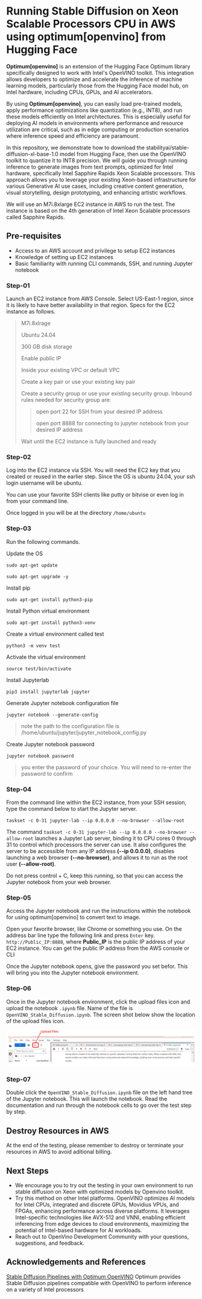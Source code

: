# Running Stable Diffusion on Xeon Scalable Processors CPU in AWS using optimum[openvino] from Hugging Face

**Optimum[openvino]** is an extension of the Hugging Face Optimum library specifically designed to work with Intel's OpenVINO toolkit. This integration allows developers to optimize and accelerate the inference of machine learning models, particularly those from the Hugging Face model hub, on Intel hardware, including CPUs, GPUs, and AI accelerators.

By using **Optimum[openvino]**, you can easily load pre-trained models, apply performance optimizations like quantization (e.g., INT8), and run these models efficiently on Intel architectures. This is especially useful for deploying AI models in environments where performance and resource utilization are critical, such as in edge computing or production scenarios where inference speed and efficiency are paramount.

In this repository, we demonstrate how to download the stabilityai/stable-diffusion-xl-base-1.0 model from Hugging Face, then use the OpenVINO toolkit to quantize it to INT8 precision. We will guide you through running inference to generate images from text prompts, optimized for Intel hardware, specifically Intel Sapphire Rapids Xeon Scalable processors. This approach allows you to leverage your existing Xeon-based infrastructure for various Generative AI use cases, including creative content generation, visual storytelling, design prototyping, and enhancing artistic workflows.

We will use an M7i.8xlarge EC2 instance in AWS to run the test. The instance is based on the 4th generation of Intel Xeon Scalable processors called Sapphire Rapids.

## Pre-requisites
- Access to an AWS account and privilege to setup EC2 instances
- Knowledge of setting up EC2 instances
- Basic familiarity with running CLI commands, SSH, and running Jupyter notebook

### Step-01

Launch an EC2 instance from AWS Console. Select US-East-1 region, since it is likely to have better availability in that region. Specs for the EC2 instance as follows.

> M7i.8xlrage
>
> Ubuntu 24.04
>
> 300 GB disk storage
>
> Enable public IP
>
> Inside your existing VPC or default VPC
>
> Create a key pair or use your existing key pair
>
> Create a security group or use your existing security group. Inbound rules needed for security group are:
>> open port 22 for SSH from your desired IP address
>>
>> open port 8888 for connecting to jupyter notebook from your desired IP address
>
> Wait until the EC2 instance is fully launched and ready

### Step-02
Log into the EC2 instance via SSH. You will need the EC2 key that you created or reused in the earlier step. Since the OS is ubuntu 24.04, your ssh login username will be ubuntu.

You can use your favorite SSH clients like putty or bitvise or even log in from your command line.

Once logged in you will be at the directory `/home/ubuntu`

### Step-03
Run the following commands.

Update the OS

```
sudo apt-get update
```

```
sudo apt-get upgrade -y
```

Install pip

```
sudo apt-get install python3-pip
```

Install Python virtual environment

```
sudo apt-get install python3-venv
```

Create a virtual environment called test

```
python3 -m venv test
```

Activate the virtual environment

```
source test/bin/activate
```

Install Jupyterlab

```
pip3 install jupyterlab jupyter
```

Generate Jupyter notebook configuration file

```
jupyter notebook --generate-config
```

> note the path to the configuration file is /home/ubuntu/jupyter/jupyter_notebook_config.py

Create Jupyter notebook password

```
jupyter notebook password
```
>
> you enter the password of your choice. You will need to re-enter the password to confirm

### Step-04
From the command line within the EC2 instance, from your SSH session, type the command below to start the Jupyter server.

```
taskset -c 0-31 jupyter-lab --ip 0.0.0.0 --no-browser --allow-root
```

The command `taskset -c 0-31 jupyter-lab --ip 0.0.0.0 --no-browser --allow-root` launches a Jupyter Lab server, binding it to CPU cores 0 through 31 to control which processors the server can use. It also configures the server to be accessible from any IP address **(--ip 0.0.0.0)**, disables launching a web browser **(--no-browser)**, and allows it to run as the root user **(--allow-root)**.

Do not press control + C, keep this running, so that you can access the Jupyter notebook from your web browser.

### Step-05
Access the Jupyter notebook and run the instructions within the notebook for using optimum[openvino] to convert text to image.

Open your favorite browser, like Chrome or something you use. On the address bar line type the following link and press `Enter` key.
`http://Public_IP:8888`, where **Public_IP** is the public IP address of your EC2 instance. You can get the public IP address from the AWS console or CLI

Once the Jupyter notebook opens, give the password you set befor. This will bring you into the Jupyter notebook environment.

### Step-06
Once in the Jupyter notebook environment, click the upload files icon and upload the notebook `.ipynb` file. Name of the file is `OpenVINO_Stable_Diffusion.ipynb`. The screen shot below show the location of the upload files icon.

![Upload Files Icon in Jupyter](Upload_Files_Jupyter.png "Upload Files Icon in Jupyter")

### Step-07
Double click the `OpenVINO_Stable_Diffusion.ipynb` file on the left hand tree of the Jupyter notebook. This will launch the notebook. Read the documentation and run through the notebook cells to go over the test step by step.

## Destroy Resources in AWS
At the end of the testing, please remember to destroy or terminate your resources in AWS to avoid aditional billing.

## Next Steps

- We encourage you to try out the testing in your own environment to run stable diffusion on Xeon with optimized models by Openvino toolkit.
- Try this method on other Intel platforms. OpenVINO optimizes AI models for Intel CPUs, integrated and discrete GPUs, Movidius VPUs, and FPGAs, enhancing performance across diverse platforms. It leverages Intel-specific technologies like AVX-512 and VNNI, enabling efficient inferencing from edge devices to cloud environments, maximizing the potential of Intel-based hardware for AI workloads.
- Reach out to OpenVino Development Community with your questions, suggestions, and feedback.

## Acknowledgements and References
[Stable Diffusion Pipelines with Optimum OpenVINO](https://huggingface.co/docs/diffusers/en/optimization/open_vino)
Optimum provides Stable Diffusion pipelines compatible with OpenVINO to perform inference on a variety of Intel processors

